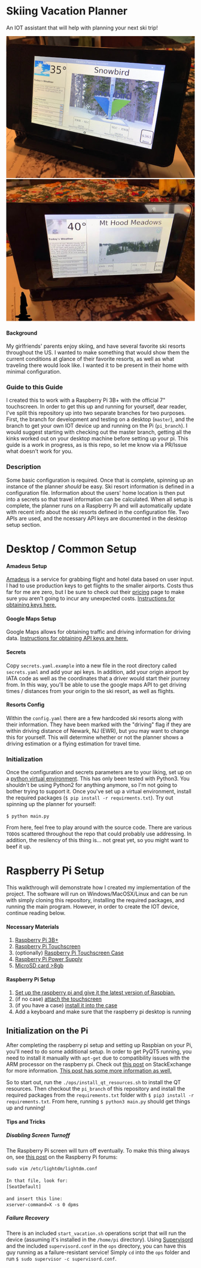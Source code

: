 # Skiing Vacation Planner

An IOT assistant that will help with planning your next ski trip!  

![](./imgs/1.jpeg "")
![](./imgs/2.jpg "")

#### Background

My girlfriends' parents enjoy skiing, and have several favorite ski resorts throughout the US.  I wanted to make something
that would show them the current conditions at glance of their favorite resorts, as well as what traveling there would 
look like.  I wanted it to be present in their home with minimal configuration.

### Guide to this Guide

I created this to work with a Raspberry Pi 3B+ with the official 7" touchscreen.  In order to get this up and running
for yourself, dear reader, I've split this repository up into two separate branches for two purposes.  First, the branch
for development and testing on a desktop (`master`), and the branch to get your own IOT device up and running on the Pi (`pi_branch`).
I would suggest starting with checking out the master branch, getting all the kinks worked out on your desktop machine 
before setting up your pi.  This guide is a work in progress, as is this repo, so let me know via a PR/Issue what doesn't
work for you.

### Description

Some basic configuration is required. Once that is complete, spinning up an instance of the planner _should_ be easy.
Ski resort information is defined in a configuration file.  Information about the users' home location is then put into a secrets
so that travel information can be calculated.  When all setup is complete, the planner runs on a Raspberry Pi and will
automatically update with recent info about the ski resorts defined in the configuration file. Two APIs are used, and
the ncessary API keys are documented in the desktop setup section.

# Desktop / Common Setup

#### Amadeus Setup

[Amadeus](https://developers.amadeus.com/) is a service for grabbing flight and hotel data based on user input.  I had to use production keys to get flights
to the smaller airports.  Costs thus far for me are zero, but I be sure to check out their [pricing](https://developers.amadeus.com/pricing)
page to make sure you aren't going to incur any unexpected costs.  [Instructions for obtaining keys here.](https://developers.amadeus.com/get-started/category?id=79&durl=334&parentId=NaN)

#### Google Maps Setup

Google Maps allows for obtaining traffic and driving information for driving data.  [Instructions for obtaining API keys are here.](https://developers.google.com/maps/gmp-get-started)

#### Secrets

Copy `secrets.yaml.example` into a new file in the root directory called `secrets.yaml` and add your api keys. In addition,
add your origin airport by IATA code as well as the coordinates that a driver would start their journey from.  In this
way, you'll be able to use the google maps API to get driving times / distances from your origin to the ski resort, as well
as flights.  

#### Resorts Config

Within the `config.yaml` there are a few hardcoded ski resorts along with their information.  They have been marked with
the "driving" flag if they are within driving distance of Newark, NJ (EWR), but you may want to change this for yourself.
This will determine whether or not the planner shows a driving estimation or a flying estimation for travel time.

### Initialization

Once the configuration and secrets parameters are to your liking, set up on a [python virtual environment](https://docs.python.org/3/library/venv.html).  This has only
been tested with Python3.  You shouldn't be using Python2 for anything anymore, so I'm not going to bother trying to 
support it.  Once you've set up a virtual environment, install the required packages (`$ pip install -r requirments.txt`).
Try out spinning up the planner for yourself:

`$ python main.py`

From here, feel free to play around with the source code.  There are various `TODO`s scattered throughout the repo that 
could probably use addressing.  In addition, the resilency of this thing is... not great yet, so you might want to beef it up.

# Raspberry Pi Setup

This walkthrough will demonstrate how I created my implementation of the project.  The software will run on Windows/MacOSX/Linux
and can be run with simply cloning this repository, installing the required packages, and running the main program.  However, 
in order to create the IOT device, continue reading below.

#### Necessary Materials

1. [Raspberry Pi 3B+](https://www.adafruit.com/product/3775)
2. [Raspberry Pi Touchscreen](https://www.adafruit.com/product/2718)
3. (optionally) [Raspberry Pi Touchscreen Case](https://smarticase.com/products/smartipi-touch)
4. [Raspberry Pi Power Supply](https://www.adafruit.com/product/1995)
5. [MicroSD card >8gb](https://smile.amazon.com/gp/product/B07K83HSLF)

#### Raspberry Pi Setup

1. [Set up the raspberry pi and give it the latest version of Raspbian.](https://www.raspberrypi.org/documentation/installation/installing-images/)
2. (if no case) [attach the touchscreen](https://cdn-shop.adafruit.com/product-files/2718/2718build.jpg)
3. (if you have a case) [install it into the case](https://www.youtube.com/watch?v=XKVd5638T_8)
4. Add a keyboard and make sure that the raspberry pi desktop is running

## Initialization on the Pi

After completing the raspberry pi setup and setting up Raspbian on your Pi, you'll need to do some additional setup.  In order to
get PyQT5 running, you need to install it manually with `apt-get` due to compatibility issues with the ARM processor on 
the raspberry pi.  Check out [this post](https://raspberrypi.stackexchange.com/questions/62939/pyqt5-on-a-raspberry-pi) on StackExchange for 
more information.  [This post has some more information as well.](https://projects.webvoss.de/2018/11/04/quick-note-web-view-with-pyqt5-and-qt-5-7-on-raspberry-pi/)

So to start out, run the `./ops/install_qt_resources.sh` to install the QT resources.  Then checkout the `pi_branch` of 
this repository and install the required packages from the `requirements.txt` folder with `$ pip3 install -r requirements.txt`.
From here, running `$ python3 main.py` should get things up and running!

#### Tips and Tricks

##### Disabling Screen Turnoff

The Raspberry Pi screen will turn off eventually.  To make this thing always on, see [this post](https://www.raspberrypi.org/forums/viewtopic.php?t=18200#p185781)
on the Raspberry Pi forums:

```
sudo vim /etc/lightdm/lightdm.conf

In that file, look for:
[SeatDefault]

and insert this line:
xserver-command=X -s 0 dpms
```

##### Failure Recovery

There is an included `start_vacation.sh` operations script that will run the device (assuming it's installed in the `/home/pi`
directory).  Using [Supervisord](http://supervisord.org/introduction.html) and the included `supervisord.conf` in the `ops`
directory, you can have this guy running as a failure-resistant service!  Simply `cd` into the `ops` folder and run `$ sudo supervisor -c supervisord.conf`.

